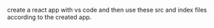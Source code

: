 create a react app with vs code and then use these src and index files according to the created app.
